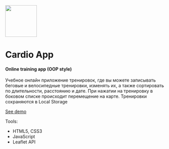 <image src="/icon.png" width="100px">

# Cardio App

#### Online training app (OOP style)

Учебное онлайн приложение тренировок, где вы можете записывать беговые и велосипедные тренировки, изменять их, а также сортировать по длительности, расстоянию и дате. При нажатии на тренировку в боковом списке происходит перемещение на карте. Тренировки сохраняются в Local Storage

[See demo](https://polyvit.github.io/Cardio/)

Tools:

- HTML5, CSS3
- JavaScript
- Leaflet API
